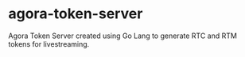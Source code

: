 # agora-token-server
Agora Token Server created using Go Lang to generate RTC and RTM tokens for livestreaming.
